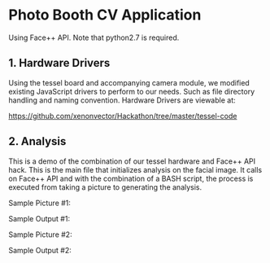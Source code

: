# Photo Booth CV Application

Using Face++ API. Note that python2.7 is required.

## 1. Hardware Drivers
Using the tessel board and accompanying camera module, we modified existing JavaScript drivers to perform to our needs. Such as file directory handling and naming convention. Hardware Drivers are viewable at:

https://github.com/xenonvector/Hackathon/tree/master/tessel-code


## 2. Analysis
This is a demo of the combination of our tessel hardware and Face++ API hack. This is the main file that initializes analysis on the facial image. It calls on Face++ API and with the combination of a BASH script, the process is executed from taking a picture to generating the analysis.

Sample Picture #1:

Sample Output #1:

Sample Picture #2:

Sample Output #2:


